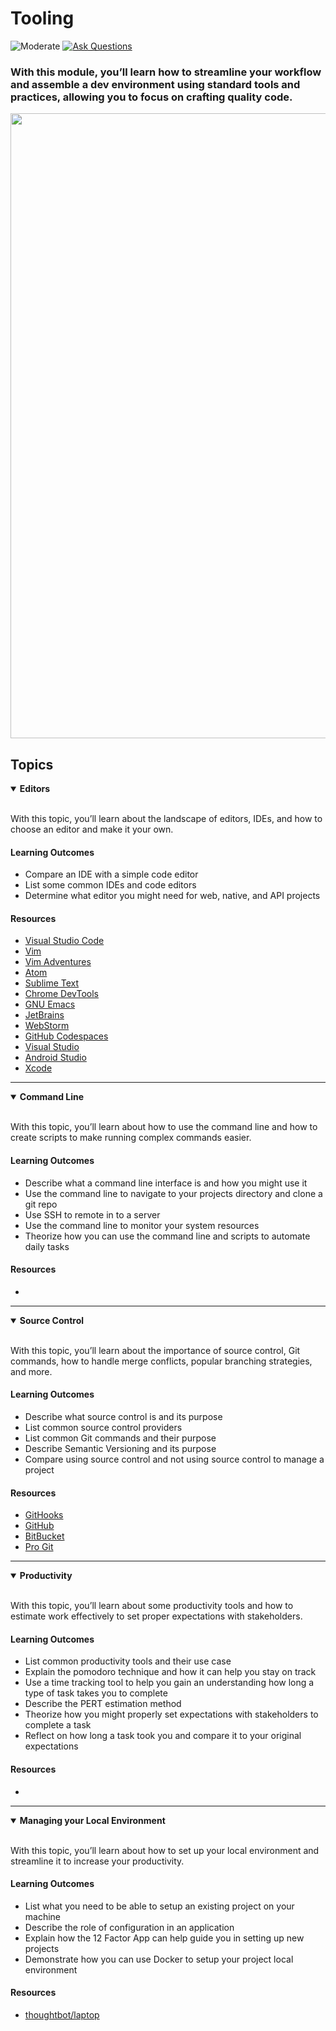 # Tooling

![Moderate](https://img.shields.io/badge/Difficulty-%E2%97%8F%20Easy-brightgreen?style=flat-square)
<a href="https://github.com/engineerkit/engineerkit/discussions">![Ask Questions](https://img.shields.io/badge/Ask%20Questions%20-blue.svg?style=flat-square&logo=discourse&logoWidth=15&labelColor=555&color=4d51cc)</a>

### With this module, you’ll learn how to streamline your workflow and assemble a dev environment using standard tools and practices, allowing you to focus on crafting quality code.

<img width="1000" src="https://user-images.githubusercontent.com/894178/138342393-9ae8db5b-1166-4d0a-b15a-998a57310c76.png">

## Topics

<details open>
   <summary><b>Editors</b></summary><br/>

   With this topic, you’ll learn about the landscape of editors, IDEs, and how to choose an editor and make it your own.

   #### Learning Outcomes
   * Compare an IDE with a simple code editor
   * List some common IDEs and code editors
   * Determine what editor you might need for web, native, and API projects

   #### Resources
   * [Visual Studio Code](https://code.visualstudio.com/)
   * [Vim](https://missing.csail.mit.edu/2020/editors/)
   * [Vim Adventures](https://vim-adventures.com/)
   * [Atom](https://atom.io/)
   * [Sublime Text](https://www.sublimetext.com/)
   * [Chrome DevTools](https://developers.google.com/web/tools/chrome-devtools/)
   * [GNU Emacs](https://www.gnu.org/software/emacs/)
   * [JetBrains](https://www.jetbrains.com/)
   * [WebStorm](https://www.jetbrains.com/webstorm/)
   * [GitHub Codespaces](https://github.com/features/codespaces/)
   * [Visual Studio](https://visualstudio.microsoft.com/)
   * [Android Studio](https://developer.android.com/studio)
   * [Xcode](https://developer.apple.com/xcode/)
</details>

----

<details open>
   <summary><b>Command Line</b></summary><br/>

   With this topic, you’ll learn about how to use the command line and how to create scripts to make running complex commands easier.

   #### Learning Outcomes
   * Describe what a command line interface is and how you might use it
   * Use the command line to navigate to your projects directory and clone a git repo
   * Use SSH to remote in to a server
   * Use the command line to monitor your system resources
   * Theorize how you can use the command line and scripts to automate daily tasks

   #### Resources
   * 
</details>

----

<details open>
   <summary><b>Source Control</b></summary><br/>

   With this topic, you’ll learn about the importance of source control, Git commands, how to handle merge conflicts, popular branching strategies, and more.

   #### Learning Outcomes
   * Describe what source control is and its purpose
   * List common source control providers
   * List common Git commands and their purpose
   * Describe Semantic Versioning and its purpose
   * Compare using source control and not using source control to manage a project

   #### Resources
   * [GitHooks](https://githooks.com/)
   * [GitHub](https://github.com/)
   * [BitBucket](https://bitbucket.org)
   * [Pro Git](https://git-scm.com/book/en/v2)
</details>

----

<details open>
   <summary><b>Productivity</b></summary><br/>

   With this topic, you’ll learn about some productivity tools and how to estimate work effectively to set proper expectations with stakeholders.

   #### Learning Outcomes
   * List common productivity tools and their use case
   * Explain the pomodoro technique and how it can help you stay on track
   * Use a time tracking tool to help you gain an understanding how long a type of task takes you to complete
   * Describe the PERT estimation method
   * Theorize how you might properly set expectations with stakeholders to complete a task
   * Reflect on how long a task took you and compare it to your original expectations

   #### Resources
   * 
</details>

----

<details open>
   <summary><b>Managing your Local Environment</b></summary><br/>

   With this topic, you’ll learn about how to set up your local environment and streamline it to increase your productivity.

   #### Learning Outcomes
   * List what you need to be able to setup an existing project on your machine
   * Describe the role of configuration in an application
   * Explain how the 12 Factor App can help guide you in setting up new projects
   * Demonstrate how you can use Docker to setup your project local environment

   #### Resources
   * [thoughtbot/laptop](https://github.com/thoughtbot/laptop)
</details>
